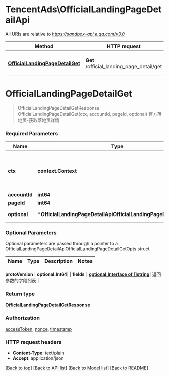 # TencentAds\OfficialLandingPageDetailApi

All URIs are relative to *https://sandbox-api.e.qq.com/v3.0*

Method | HTTP request | Description
------------- | ------------- | -------------
[**OfficialLandingPageDetailGet**](OfficialLandingPageDetailApi.md#OfficialLandingPageDetailGet) | **Get** /official_landing_page_detail/get | 官方落地页-获取落地页详情


# **OfficialLandingPageDetailGet**
> OfficialLandingPageDetailGetResponse OfficialLandingPageDetailGet(ctx, accountId, pageId, optional)
官方落地页-获取落地页详情

### Required Parameters

Name | Type | Description  | Notes
------------- | ------------- | ------------- | -------------
 **ctx** | **context.Context** | context for authentication, logging, cancellation, deadlines, tracing, etc.
  **accountId** | **int64**|  | 
  **pageId** | **int64**|  | 
 **optional** | ***OfficialLandingPageDetailApiOfficialLandingPageDetailGetOpts** | optional parameters | nil if no parameters

### Optional Parameters
Optional parameters are passed through a pointer to a OfficialLandingPageDetailApiOfficialLandingPageDetailGetOpts struct

Name | Type | Description  | Notes
------------- | ------------- | ------------- | -------------


 **protoVersion** | **optional.Int64**|  | 
 **fields** | [**optional.Interface of []string**](string.md)| 返回参数的字段列表 | 

### Return type

[**OfficialLandingPageDetailGetResponse**](OfficialLandingPageDetailGetResponse.md)

### Authorization

[accessToken](../README.md#accessToken), [nonce](../README.md#nonce), [timestamp](../README.md#timestamp)

### HTTP request headers

 - **Content-Type**: text/plain
 - **Accept**: application/json

[[Back to top]](#) [[Back to API list]](../README.md#documentation-for-api-endpoints) [[Back to Model list]](../README.md#documentation-for-models) [[Back to README]](../README.md)

